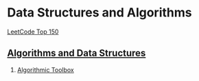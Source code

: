 # Data Structures and Algorithms

[LeetCode Top 150](https://leetcode.com/studyplan/top-interview-150/)

## [Algorithms and Data Structures](https://www.coursera.org/specializations/data-structures-algorithms)

1. [Algorithmic Toolbox](https://www.coursera.org/learn/algorithmic-toolbox?specialization=data-structures-algorithms)
